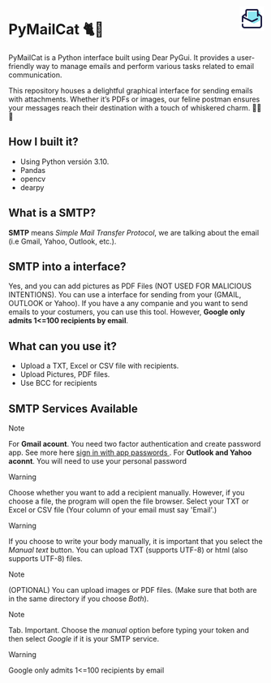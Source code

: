 <p align="right">
    <img src="./src/email-sent.png" with="20px" heigh="20px" align="right">
</p>

# PyMailCat 🐈📧

PyMailCat is a Python interface built using Dear PyGui. It provides a user-friendly way to manage emails and perform various tasks related to email communication.

This repository houses a delightful graphical interface for sending emails with attachments. Whether it’s PDFs or images, our feline postman ensures your messages reach their destination with a touch of whiskered charm. 🐾📧🐱

## How I built it?
- Using Python versión 3.10.
- Pandas
- opencv
- dearpy

## What is a SMTP?
**SMTP** means *Simple Mail Transfer Protocol*, we are talking about the email (i.e Gmail, Yahoo, Outlook, etc.).

## SMTP into a interface?
Yes, and you can add pictures as PDF Files (NOT USED FOR MALICIOUS INTENTIONS). You can use a interface for sending from your (GMAIL, OUTLOOK or Yahoo).
If you have a any companie and you want to send emails to your costumers, you can use this tool. However, **Google only admits 1<=100 recipients by email**.

## What can you use it?
- Upload a TXT, Excel or CSV file with recipients.
- Upload Pictures, PDF files.
- Use BCC for recipients


## SMTP Services Available

>[!NOTE]
> For **Gmail acount**. You need two factor authentication and create password app. See more here [sign in with app passwords
](https://support.google.com/accounts/answer/185833?hl=en&sjid=2504093778559336064-NC&dark=1).
> For **Outlook and Yahoo aconnt**. You will need to use your personal password

>[!WARNING]
>Choose whether you want to add a recipient manually. However, if you choose a file, the program will open the file browser. Select your TXT or Excel or CSV file (Your column of your email must say 'Email'.)

>[!WARNING]
>If you choose to write your body manually, it is important that you select the *Manual text* button. You can upload TXT (supports UTF-8) or html (also supports UTF-8) files.

>[!NOTE]
>(OPTIONAL) You can upload images or PDF files. (Make sure that both are in the same directory if you choose *Both*).

>[!NOTE]
>Tab. Important. Choose the *manual* option before typing your token and then select *Google* if it is your SMTP service.

>[!WARNING]
>Google only admits 1<=100 recipients by email

